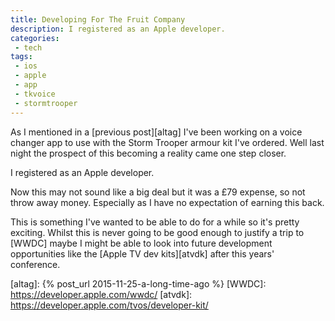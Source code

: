 ```yaml
---
title: Developing For The Fruit Company
description: I registered as an Apple developer.
categories:
 - tech
tags:
 - ios
 - apple
 - app
 - tkvoice
 - stormtrooper
---
```

As I mentioned in a [previous post][altag] I've been working on a voice changer app to use with the Storm Trooper armour kit I've ordered.  Well last night the prospect of this becoming a reality came one step closer.

I registered as an Apple developer.

Now this may not sound like a big deal but it was a £79 expense, so not throw away money.  Especially as I have no expectation of earning this back.

This is something I've wanted to be able to do for a while so it's pretty exciting. Whilst this is never going to be good enough to justify a trip to [WWDC] maybe I might be able to look into future development opportunities like the [Apple TV dev kits][atvdk] after this years' conference.

[altag]: {% post_url 2015-11-25-a-long-time-ago %}
[WWDC]: https://developer.apple.com/wwdc/
[atvdk]: https://developer.apple.com/tvos/developer-kit/
